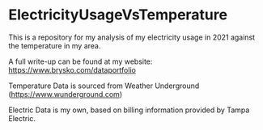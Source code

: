 # ElectricityUsageVsTemperature
This is a repository for my analysis of my electricity usage in 2021 against the temperature in my area.

A full write-up can be found at my website: https://www.brysko.com/dataportfolio

Temperature Data is sourced from Weather Underground (https://www.wunderground.com)

Electric Data is my own, based on billing information provided by Tampa Electric.
